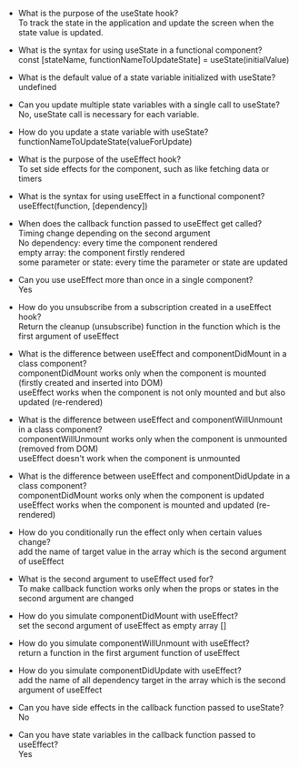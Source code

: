 - What is the purpose of the useState hook?\
  To track the state in the application and update the screen when the state value is updated.

- What is the syntax for using useState in a functional component?\
  const [stateName, functionNameToUpdateState] = useState(initialValue)

- What is the default value of a state variable initialized with useState?\
  undefined

- Can you update multiple state variables with a single call to useState?\
  No, useState call is necessary for each variable.

- How do you update a state variable with useState?\
  functionNameToUpdateState(valueForUpdate)

- What is the purpose of the useEffect hook?\
  To set side effects for the component, such as like fetching data or timers

- What is the syntax for using useEffect in a functional component?\
  useEffect(function, [dependency])

- When does the callback function passed to useEffect get called?\
  Timing change depending on the second argument\
  No dependency: every time the component rendered\
  empty array: the component firstly rendered\
  some parameter or state: every time the parameter or state are updated

- Can you use useEffect more than once in a single component?\
  Yes

- How do you unsubscribe from a subscription created in a useEffect hook?\
  Return the cleanup (unsubscribe) function in the function which is the first argument of useEffect

- What is the difference between useEffect and componentDidMount in a class component?\
  componentDidMount works only when the component is mounted (firstly created and inserted into DOM)\
  useEffect works when the component is not only mounted and but also updated (re-rendered)

- What is the difference between useEffect and componentWillUnmount in a class component?\
  componentWillUnmount works only when the component is unmounted (removed from DOM)\
  useEffect doesn't work when the component is unmounted

- What is the difference between useEffect and componentDidUpdate in a class component?\
  componentDidMount works only when the component is updated\
  useEffect works when the component is mounted and updated (re-rendered)

- How do you conditionally run the effect only when certain values change?\
  add the name of target value in the array which is the second argument of useEffect

- What is the second argument to useEffect used for?\
  To make callback function works only when the props or states in the second argument are changed

- How do you simulate componentDidMount with useEffect?\
  set the second argument of useEffect as empty array []

- How do you simulate componentWillUnmount with useEffect?\
  return a function in the first argument function of useEffect

- How do you simulate componentDidUpdate with useEffect?\
  add the name of all dependency target in the array which is the second argument of useEffect

- Can you have side effects in the callback function passed to useState?\
  No

- Can you have state variables in the callback function passed to useEffect?\
  Yes
